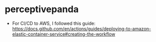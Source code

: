 # perceptivepanda

* For CI/CD to AWS, I followed this guide: https://docs.github.com/en/actions/guides/deploying-to-amazon-elastic-container-service#creating-the-workflow


